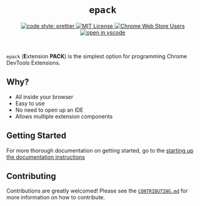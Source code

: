 <h1 align="center"><code>epack</code></h1>

<p align="center">
  <a href="https://github.com/prettier/prettier">
    <img alt="code style: prettier" src="https://img.shields.io/badge/code_style-prettier-ff69b4.svg?style=flat-square" />
  </a>
  <a href="https://opensource.org/licenses/MIT">
    <img alt="MIT License" src="https://img.shields.io/apm/l/atomic-design-ui.svg?style=flat-square" />
  </a>
  <a href="https://chrome.google.com/webstore/detail/epack/blfiiekgkgfddabacmlpkckiokiagdbm">
    <img alt="Chrome Web Store Users" src="https://img.shields.io/chrome-web-store/users/blfiiekgkgfddabacmlpkckiokiagdbm?style=flat-square">
  </a>
  <a href="https://open.vscode.dev/Yash-Singh1/epack">
    <img src="https://open.vscode.dev/badges/open-in-vscode.svg" alt="open in vscode" />
  </a>
</p>

<br />

`epack` (**E**xtension **PACK**) is the simplest option for programming Chrome DevTools Extensions.

## Why?

- All inside your browser
- Easy to use
- No need to open up an IDE
- Allows multiple extension components

## Getting Started

For more thorough documentation on getting started, go to the [starting up the documentation instructions](docs/setup.md#viewing-docs)

## Contributing

Contributions are greatly welcomed! Please see the [`CONTRIBUTING.md`](CONTRIBUTING.md) for more information on how to contribute.
